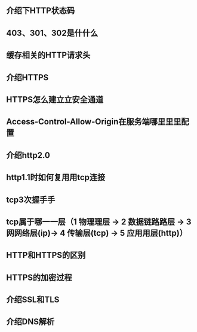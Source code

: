 ## 介绍下HTTP状态码
## 403、301、302是什什么
## 缓存相关的HTTP请求头
## 介绍HTTPS
## HTTPS怎么建⽴立安全通道
## Access-Control-Allow-Origin在服务端哪⾥里里配置
## 介绍http2.0
## http1.1时如何复⽤用tcp连接
## tcp3次握⼿手
## tcp属于哪⼀一层（1 物理理层 -> 2 数据链路路层 -> 3 ⽹网络层(ip)-> 4 传输层(tcp) -> 5 应⽤用层(http)）
## HTTP和HTTPS的区别
## HTTPS的加密过程
## 介绍SSL和TLS
## 介绍DNS解析

